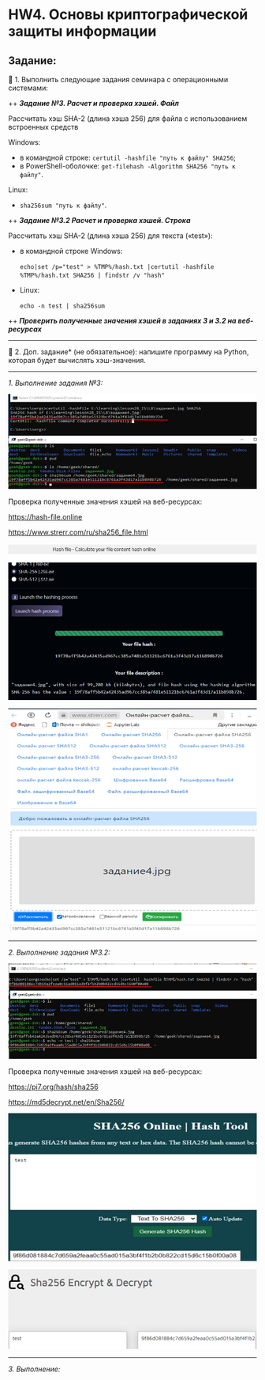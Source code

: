 # HW4. Основы криптографической защиты информации

## Задание:

📌 1. Выполнить следующие задания семинара с операционными системами:

++ **_Задание №3. Расчет и проверка хэшей. Файл_**

Рассчитать хэш SHA-2 (длина хэша 256) для файла с использованием встроенных средств

Windows:

- в командной строке: `certutil -hashfile "путь к файлу" SHA256`;
- в PowerShell-оболочке: `get-filehash -Algorithm SHA256 "путь к файлу"`.

Linux:

- `sha256sum "путь к файлу"`.

++ **_Задание №3.2 Расчет и проверка хэшей. Строка_**

Рассчитать хэш SHA-2 (длина хэша 256) для текста («test»):

- в командной строке Windows:

  `echo|set /p="test" > %TMP%/hash.txt |certutil -hashfile %TMP%/hash.txt SHA256 | findstr /v "hash"`

- Linux:

  `echo -n test | sha256sum`

++ **_Проверить полученные значения хэшей в заданиях 3 и 3.2 на веб-ресурсах_**

---

📌 2. Доп. задание\* (не обязательное): напишите программу на Python, которая будет вычислять хэш-значения.

---

_1. Выполнение задания №3:_

![hw4_img1](/hw4/img4/img4.1.jpg)

Проверка полученные значения хэшей на веб-ресурсах:

<https://hash-file.online>

<https://www.strerr.com/ru/sha256_file.html>

![hw4_img2](/hw4/img4/img4.2.jpg)

![hw4_img3](/hw4/img4/img4.3.jpg)

---

_2. Выполнение задания №3.2:_

![hw4_img4](/hw4/img4/img4.4.jpg)

Проверка полученные значения хэшей на веб-ресурсах:

<https://pi7.org/hash/sha256>

<https://md5decrypt.net/en/Sha256/>

![hw4_img5](/hw4/img4/img4.5.jpg)

![hw4_img6](/hw4/img4/img4.6.jpg)

---

_3. Выполнение:_

<!-- Read more JupyterLab file [here scan_apiVirusTotal.ipynb](./scan_apiVirusTotal.ipynb) # It works!

Read more Python file [here scan_apiVirusTotal.py](./scan_apiVirusTotal.py) # It works too! -->
